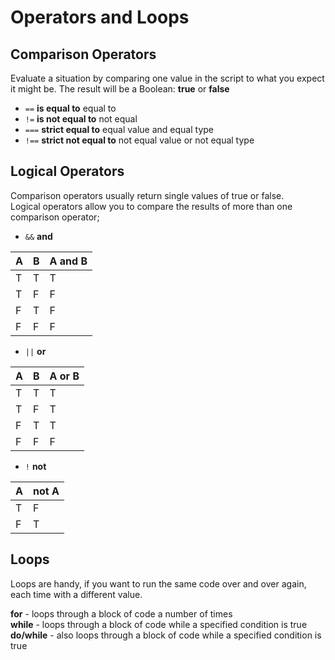 # Operators and Loops

## Comparison Operators
Evaluate a situation by comparing one value in the script to what you expect it might be. The result will be a Boolean: **true** or **false**

* `==` **is equal to** equal to
* `!=` **is not equal to** not equal
* `===` **strict equal to** equal value and equal type
* `!==` **strict not equal to** not equal value or not equal type

## Logical Operators
Comparison operators usually return single values of true or false. <br/>
Logical operators allow you to compare the results of more than one comparison operator;

* `&&` **and**

| A | B | A and B |
| -- | -- | -- |
| T | T | T |
| T | F | F |
| F | T | F |
| F | F | F |

* `||` **or**

| A | B | A or B |
| -- | -- | -- |
| T | T | T |
| T | F | T |
| F | T | T |
| F | F | F |

* `!` **not**

| A | not A |
| -- | -- |
| T | F |
| F | T |

## Loops
Loops are handy, if you want to run the same code over and over again, each time with a different value.

**for** - loops through a block of code a number of times <br/>
**while** - loops through a block of code while a specified condition is true <br/>
**do/while** - also loops through a block of code while a specified condition is true
